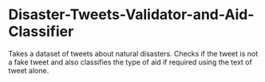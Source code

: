 # Disaster-Tweets-Validator-and-Aid-Classifier
Takes a dataset of tweets about natural disasters. Checks if the tweet is not a fake tweet and also classifies the type of aid if required using the text of tweet alone.
